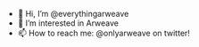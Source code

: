 - 👋 Hi, I’m @everythingarweave
- 👀 I’m interested in Arweave
- 📫 How to reach me: @onlyarweave on twitter!

